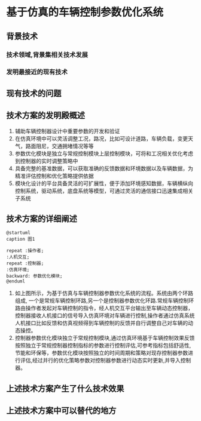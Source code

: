 # 基于仿真的车辆控制参数优化系统
## 背景技术
### 技术领域,背景集相关技术发展
### 发明最接近的现有技术

## 现有技术的问题


## 技术方案的发明殿概述

1. 辅助车辆控制器设计中重要参数的开发和验证
2. 在仿真环境中可以灵活调整工况，路况，比如可设计道路，车辆负载，变更天气，路面阻尼，交通拥堵情况等等
3. 参数优化模块是独立与常规控制模块上层控制模块，可将和工况相关优化考虑到控制器的实时调整策略中
4. 具备完整的基准数据，可以获取准确的反馈数据和环境数据以及车辆数据，为精准评估控制和优化策略提供依据
5. 模块化设计的平台具备灵活的可扩展性，便于添加环境感知数据，车辆横纵向控制系统，驱动系统，底盘系统等模型，可通过灵活的通信接口迅速集成相关子系统

## 技术方案的详细阐述

```puml
@startuml
caption 图1

repeat :操作者;
:人机交互;
repeat :控制器;
:仿真环境;
backward: 参数优化模块;
@enduml
```


1. 如上图所示，为基于仿真与车辆控制器参数优化系统的流程。系统由两个环路组成, 一个是常规车辆控制环路,另一个是控制器参数优化环路.常规车辆控制环路由操作者发起对车辆控制的指令，经人机交互平台输出至车辆动态控制器，控制器接收人机接口的信号导入仿真环境对车辆进行控制,操作者通过仿真系统人机接口比如反馈和仿真视频得到车辆控制的反馈并自行调整自己对车辆的动态操控。
2. 控制器参数优化模块独立于常规控制模块,通过仿真环境基于车辆控制效果反馈按照独立于常规控制器控制指标的参数进行控制评估,可参考指标包括舒适性,节能和环保等，参数优化模块按照独立的时间周期和策略对现存控制器参数进行评估,经过并行的优化策略参数对控制器参数进行动态实时更新,并导入控制器。

## 上述技术方案产生了什么技术效果


## 上述技术方案中可以替代的地方

##